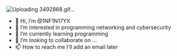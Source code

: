 
![Uploading 3492868.gif…]()

- 👋 Hi, I’m @1NF1N17YX
- 👀 I’m interested in programming networking and cybersecurity 
- 🌱 I’m currently learning programming
- 💞️ I’m looking to collaborate on ...
- 📫 How to reach me I'll add an email later

<!---
1NF1N17YX/1NF1N17YX is a ✨ special ✨ repository because its `README.md` (this file) appears on your GitHub profile.
You can click the Preview link to take a look at your changes.
--->
